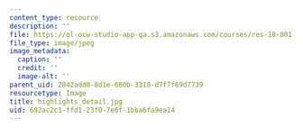 ```yaml
---
content_type: resource
description: ''
file: https://ol-ocw-studio-app-qa.s3.amazonaws.com/courses/res-18-001-calculus-online-textbook-spring-2005/692ac2c1ffd123f07e6f1bba6fa9ea14_highlights_detail.jpg
file_type: image/jpeg
image_metadata:
  caption: ''
  credit: ''
  image-alt: ''
parent_uid: 2842add0-8d1e-680b-3318-d7f7f69d7739
resourcetype: Image
title: highlights_detail.jpg
uid: 692ac2c1-ffd1-23f0-7e6f-1bba6fa9ea14
---
```

